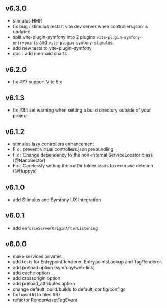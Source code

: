 ## v6.3.0

- stimulus HMR
- fix bug : stimulus restart vite dev server when controllers.json is updated
- split vite-plugin-symfony into 2 plugins `vite-plugin-symfony-entrypoints` and `vite-plugin-symfony-stimulus`.
- add new tests to vite-plugin-symfony
- doc : add mermaid charts

## v6.2.0

- fix #77 support Vite 5.x

## v6.1.3

- fix #34 set warning when setting a build directory outside of your project

## v6.1.2

- stimulus lazy controllers enhancement
- Fix : prevent virtual controllers.json prebundling
- Fix : Change dependency to the non-internal ServiceLocator class (@NanoSector)
- Fix : Carelessly setting the outDir folder leads to recursive deletion (@Huppys)

## v6.1.0

- add Stimulus and Symfony UX Integration

## v6.0.1

- add `enforceServerOriginAfterListening`

## v6.0.0

- make services privates.
- add tests for EntrypointRenderer, EntrypointsLookup and TagRenderer.
- add preload option (symfony/web-link)
- add cache option
- add crossorigin option
- add preload_attributes option
- change default_build/builds to default_config/configs
- fix baseUrl to files #67
- refactor RenderAssetTagEvent 
